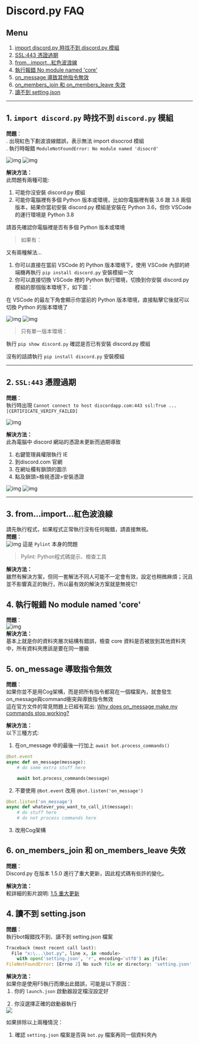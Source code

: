 # Discord.py FAQ

## Menu
1. [import discord.py 時找不到 discord.py 模組](https://github.com/SHELTER-ZONE/Discord_Bot_FAQ/blob/master/discord.py_FAQ.md#import-discordpy-%E6%99%82%E6%89%BE%E4%B8%8D%E5%88%B0-discordpy-%E6%A8%A1%E7%B5%84)
2. [SSL:443 憑證過期](https://github.com/SHELTER-ZONE/Discord_Bot_FAQ/blob/master/discord.py_FAQ.md#ssl443-%E6%86%91%E8%AD%89%E9%81%8E%E6%9C%9F)
3. [from...import...紅色波浪線](https://github.com/SHELTER-ZONE/Discord_Bot_FAQ/blob/master/discord.py_FAQ.md#3-fromimport紅色波浪線)
4. [執行報錯 No module named 'core'](https://github.com/SHELTER-ZONE/Discord_Bot_FAQ/blob/master/discord.py_FAQ.md#4-執行報錯-no-module-named-core)
5. [on_message 導致其他指令無效](https://github.com/SHELTER-ZONE/Discord_Bot_FAQ/blob/master/discord.py_FAQ.md#5-on_message-導致指令無效)  
6. [on_members_join 和 on_members_leave 失效](https://github.com/SHELTER-ZONE/Discord_Bot_FAQ/blob/master/discord.py_FAQ.md#6-on_members_join-和-on_members_leave-失效)  
7. [讀不到 setting.json]()
---

## 1. `import discord.py` 時找不到 `discord.py` 模組
**問題**：<br>
. 出現紅色下劃波浪線錯誤，表示無法 import disocrod 模組<br>
. 執行時報錯 `ModuleNotFoundError: No module named 'disocrd'`

![img](https://github.com/SHELTER-ZONE/Discord_Bot_FAQ/blob/master/src/cant_import_discord-1.png)
![img](https://github.com/SHELTER-ZONE/Discord_Bot_FAQ/blob/master/src/cant_import_discord-2.png)

**解決方法：**<br>
此問題有兩種可能:
1. 可能你沒安裝 discord.py 模組
2. 可能你電腦裡有多個 Python 版本或環境，比如你電腦裡有裝 3.6 跟 3.8 兩個版本，結果你當初安裝 discord.py 模組是安裝在 Python 3.6，但你 VSCode 的運行環境是 Python 3.8

請首先確認你電腦裡是否有多個 Python 版本或環境

> 如果有：

又有兩種解法...
1. 你可以直接在當前 VSCode 的 Python 版本環境下，使用 VSCode 內部的終端機再執行 `pip install discord.py` 安裝模組一次
2. 你可以直接切換 VSCode 裡的 Python 執行環境，切換到你安裝 discord.py 模組的那個版本環境下，如下圖：

在 VSCode 的最左下角會顯示你當前的 Python 版本環境，直接點擊它後就可以切換 Python 的版本環境了

![img](https://github.com/SHELTER-ZONE/Discord_Bot_FAQ/blob/master/src/cant_import_discord-3.png)
![img](https://github.com/SHELTER-ZONE/Discord_Bot_FAQ/blob/master/src/cant_import_discord-4.png)

> 只有單一版本環境：

執行 `pip show discord.py` 確認是否已有安裝 discord.py 模組

沒有的話請執行 `pip install discord.py` 安裝模組

---

## 2. `SSL:443` 憑證過期
**問題**：  
執行時出現 `Cannot connect to host discordapp.com:443 ssl:True ... [CERTIFICATE_VERIFY_FAILED]`

![img](https://github.com/SHELTER-ZONE/Discord_Bot_FAQ/blob/master/src/ssl_443.png?raw=true)

**解決方法：**  
此為電腦中 discord 網站的憑證未更新而過期導致

1. 右鍵管理員權限執行 IE
2. 到discord.com 官網
3. 在網址欄有鎖頭的圖示
4. 點及鎖頭>檢視憑證>安裝憑證

![img](https://github.com/SHELTER-ZONE/Discord_Bot_FAQ/blob/master/src/ssl_443-2.png)
![img](https://github.com/SHELTER-ZONE/Discord_Bot_FAQ/blob/master/src/ssl_443-3.png)

---

## 3. from...import...紅色波浪線
請先執行程式，如果程式正常執行沒有任何報錯，請直接無視。  
**問題**：  
![img](https://github.com/SHELTER-ZONE/Discord_Bot_FAQ/blob/master/src/pylint.png)
這是 `Pylint` 本身的問題
> Pylint: Python程式碼提示、檢查工具

**解決方法：**  
雖然有解決方案，但同一套解法不同人可能不一定會有效，設定也稍微麻煩；況且並不影響真正的執行，所以最有效的解決方案就是無視它!

## 4. 執行報錯 No module named 'core'

**問題**：  
![img](https://github.com/SHELTER-ZONE/Discord_Bot_FAQ/blob/master/src/noNamedCore.png)  
**解決方法：**  
基本上就是你的資料夾層次結構有錯誤，檢查 core 資料是否被放到其他資料夾中，所有資料夾應該是要在同一層級

## 5. on_message 導致指令無效
**問題**：  
如果你並不是用Cog架構，而是把所有指令都寫在一個檔案內，就會發生on_message與command衝突與導致指令無效  
這在官方文件的常見問題上已經有寫出:
[Why does on_message make my commands stop working?](https://discordpy.readthedocs.io/en/latest/faq.html?highlight=on_message#why-does-on-message-make-my-commands-stop-working)

**解決方法：**  
以下三種方式:
1. 在on_message 中的最後一行加上 `await bot.process_commands()`
```python
@bot.event
async def on_message(message):
    # do some extra stuff here

    await bot.process_commands(message)
```
2. 不要使用 `@bot.event` 改用 `@bot.listen('on_message')`  
```python
@bot.listen('on_message')
async def whatever_you_want_to_call_it(message):
    # do stuff here
    # do not process commands here
```
3. 改用Cog架構

## 6. on_members_join 和 on_members_leave 失效
**問題**：  
Discord.py 在版本 1.5.0 進行了重大更新，因此程式碼有些許的變化。  

**解決方法：**  
較詳細的影片說明: [1.5 重大更新](https://youtu.be/clqFPOJkkrI)


## 4. 讀不到 setting.json
**問題**：  
執行bot報錯找不到、讀不到 setting.json 檔案
```py
Traceback (most recent call last):
  File "x:\...\bot.py", line x, in <module>
    with open('setting.json', 'r', encoding='utf8') as jfile:
FileNotFoundError: [Errno 2] No such file or directory: 'setting.json'
```

**解決方法：**  
如果你是使用F5執行而爆出此錯誤，可能是以下原因：  
１. 你的 `launch.json` 啟動器設定檔沒設定好  

２. 你沒選擇正確的啟動器執行  
![](https://github.com/SHELTER-ZONE/Discord_Bot_FAQ/blob/master/src/launcher.png)

如果排除以上兩種情況：
1. 確認 `setting.json` 檔案是否與 `bot.py` 檔案再同一個資料夾內

